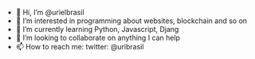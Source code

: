 - 👋 Hi, I’m @urielbrasil
- 👀 I’m interested in programming about websites, blockchain and so on
- 🌱 I’m currently learning Python, Javascript, Djang
- 💞️ I’m looking to collaborate on anything I can help
- 📫 How to reach me: twitter: @uribrasil

<!---
urielbrasil/urielbrasil is a ✨ special ✨ repository because its `README.md` (this file) appears on your GitHub profile.
You can click the Preview link to take a look at your changes.
--->

